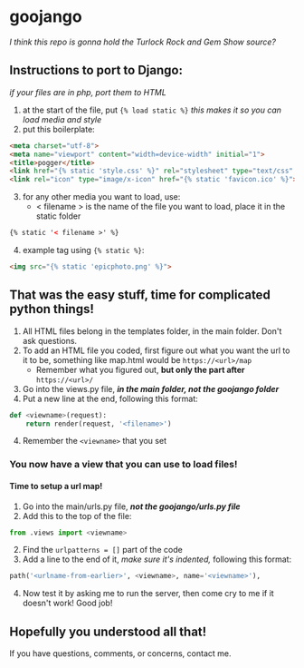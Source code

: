 # goojango

*I think this repo is gonna hold the Turlock Rock and Gem Show source?*

## Instructions to port to Django:

*if your files are in php, port them to HTML*

1. at the start of the file, put ```{% load static %}``` *this makes it so you can load media and style*
2. put this boilerplate: 
```html
<meta charset="utf-8">
<meta name="viewport" content="width=device-width" initial="1">
<title>pogger</title>
<link href="{% static 'style.css' %}" rel="stylesheet" type="text/css" />
<link rel="icon" type="image/x-icon" href="{% static 'favicon.ico' %}">
```
3. for any other media you want to load, use:
    - < filename > is the name of the file you want to load, place it in the static folder
```html
{% static '< filename >' %}
```

4. example tag using ```{% static %}```:

```html
<img src="{% static 'epicphoto.png' %}">
```

## That was the easy stuff, time for complicated python things!

1. All HTML files belong in the templates folder, in the main folder. Don't ask questions.
2. To add an HTML file you coded, first figure out what you want the url to it to be, something like map.html would be ```https://<url>/map```
    - Remember what you figured out, **but only the part after** ```https://<url>/```
3. Go into the views.py file, ***in the main folder, not the goojango folder***
4. Put a new line at the end, following this format:
```python
def <viewname>(request):
    return render(request, '<filename>')
```
4. Remember the ```<viewname>``` that you set

### You now have a view that you can use to load files!
#### Time to setup a url map!
1. Go into the main/urls.py file, ***not the goojango/urls.py file***
2. Add this to the top of the file:
```python
from .views import <viewname>
```
2. Find the ```urlpatterns = []``` part of the code
3. Add a line to the end of it, *make sure it's indented,* following this format:
```python
path('<urlname-from-earlier>', <viewname>, name='<viewname>'),
```
4. Now test it by asking me to run the server, then come cry to me if it doesn't work! Good job!

## Hopefully you understood all that!

If you have questions, comments, or concerns, contact me.